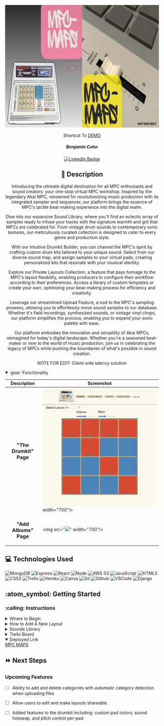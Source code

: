 <div id="header" align="center">

  <img src="./public/MPC-MAPS-BANNER-WIDE-ALT.png" width="800" height="400">

</div>
<div id="description" align="center">

Shortcut To [DEMO](https://mpc-maps-f12fcab484eb.herokuapp.com/)

##### Benjamin Cohn

  [![LinkedIn Badge](https://img.shields.io/badge/-@benjaminlcohn-blue?style=flat&logo=Linkedin&logoColor=black)](https://www.linkedin.com/in/benjaminlcohn/)

## :pencil: Description


Introducing the ultimate digital destination for all MPC enthusiasts and sound creators: your one-stop virtual MPC workshop. Inspired by the legendary Akai MPC, renowned for revolutionizing music production with its integrated sampler and sequencer, our platform brings the essence of MPC's tactile beat-making experience into the digital realm.

Dive into our expansive Sound Library, where you'll find an eclectic array of samples ready to infuse your tracks with the signature warmth and grit that MPCs are celebrated for. From vintage drum sounds to contemporary sonic textures, our meticulously curated collection is designed to cater to every genre and production style.

With our intuitive Drumkit Builder, you can channel the MPC's spirit by crafting custom drum kits tailored to your unique sound. Select from our diverse sound map, and assign samples to your virtual pads, creating personalized kits that resonate with your musical identity.


Explore our Private Layouts Collection, a feature that pays homage to the MPC's layout flexibility, enabling producers to configure their workflow according to their preferences. Access a library of custom templates or create your own, optimizing your beat-making process for efficiency and creativity.

Leverage our streamlined Upload Feature, a nod to the MPC's sampling prowess, allowing you to effortlessly move sound samples to our database. Whether it's field recordings, synthesized sounds, or vintage vinyl chops, our platform simplifies the process, enabling you to expand your sonic palette with ease.

Our platform embodies the innovation and versatility of Akai MPCs, reimagined for today's digital landscape. Whether you're a seasoned beat-maker or new to the world of music production, join us in celebrating the legacy of MPCs while pushing the boundaries of what's possible in sound creation.

NOTE FOR EDIT: Client-side latency solution

</div>



<details open>
<summary> :gear: Functionality</summary>

| Description | Screenshot |
|------------ | ------------|
| <h3 align="center">"The Drumkit" Page</h3> | <img src="./public/MPC-MAPS-KIT.png"> width="700"/> |
| <h3 align="center">"Add Albums" Page</h3> | <img src="<img src="./public/MPC-MAPS-LIB.png">" width="700"/> |
</details>


## :computer: Technologies Used


![MongoDB](https://img.shields.io/badge/-MongoDB-05122A?style=flat&logo=mongodb)
![Express](https://img.shields.io/badge/-Express-05122A?style=flat&logo=express)
![React](https://img.shields.io/badge/-React-05122A?style=flat&logo=react)
![Node](https://img.shields.io/badge/-Node.js-05122A?style=flat&logo=node.js)
![AWS S3](https://img.shields.io/badge/-AWS_S3-05122A?style=flat&logo=amazons3)
![JavaScript](https://img.shields.io/badge/-JavaScript-05122A?style=flat&logo=javascript)
![HTML5](https://img.shields.io/badge/-HTML5-05122A?style=flat&logo=html5)
![CSS3](https://img.shields.io/badge/-CSS-05122A?style=flat&logo=css3)
![Trello](https://img.shields.io/badge/-Trello-05122A?style=flat&logo=trello)
![Heroku](https://img.shields.io/badge/-Heroku-05122A?style=flat&logo=heroku)
![Canva](https://img.shields.io/badge/-Canva-05122A?style=flat&logo=canva)
![Git](https://img.shields.io/badge/-Git-05122A?style=flat&logo=git)
![Github](https://img.shields.io/badge/-GitHub-05122A?style=flat&logo=github)
![VSCode](https://img.shields.io/badge/-VS_Code-05122A?style=flat&logo=visualstudio)
![Django](https://img.shields.io/badge/-Django-05122A?style=flat&logo=django)


<h2> :atom_symbol: Getting Started </h2>

<h3> :calling: Instructions </h3>
<details>
<summary>Where to Begin</summary>
<ol>
<li>After browsing to the app, easily sign up to start browsing the sounds collection</li>
<li>If you are already a member, sign to continue building drumkit layouts or add new samples to the sound library</li>
</ol>
</details>

<details>
<summary>How to Add A New Layout</summary>
<ol>
<li>Navigate to the "Layouts" page to access the search bar</li>
<li>Search for your favorite album titles or musical artists</li>
<li>When you find what you are looking for, click the "Add To Collection" button to be redirected to your updated collection list</li>
</ol>
</details>

<details>
<summary>Sounds Library</summary>
<ol>
<li>The entire audio library for the app is share amongst all users.</li>
<li>You can either browse the library, or add new sounds using the multi-featured upload page.</li>
  </ol>
</details>

<details>
<summary>Trello Board</summary>   
<a href="https://trello.com/b/xjUlvP6I/mpc-maps">https://trello.com/b/xjUlvP6I/mpc-maps</a>
</details>

<details open>   
<summary>Deployed Link</summary>
<a href="https://mpc-maps-f12fcab484eb.herokuapp.com">MPC MAPS</a>
</details>

## :fast_forward: Next Steps   

### Upcoming Features

- [ ] Ability to add and delete categories with automatic category detection when uploading files

- [ ] Allow users to edit and make layouts shareable

- [ ] Added features to the drumkit including: custom pad colors, sound hotswap, and pitch control per-pad